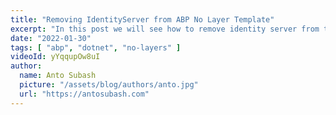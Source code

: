 ```yaml
---
title: "Removing IdentityServer from ABP No Layer Template"
excerpt: "In this post we will see how to remove identity server from the No Layer ABP template"
date: "2022-01-30"
tags: [ "abp", "dotnet", "no-layers" ]
videoId: yYqqupOw8uI 
author:
  name: Anto Subash
  picture: "/assets/blog/authors/anto.jpg"
  url: "https://antosubash.com"
---
```

